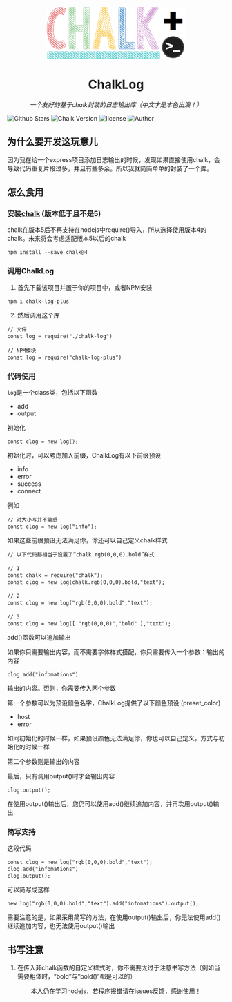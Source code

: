 <p align=center><img src="https://github.com/pcl-aacin/chalk-log/raw/main/chalk-log-pro.png" width="320px" /></p>
<h1 align="center" name="chalk-log">ChalkLog</h1>
<p align="center">
  <em>一个友好的基于chalk封装的日志输出库（中文才是本色出演！）</em>
</p>
<p align="center">
  
![Github Stars](https://img.shields.io/github/stars/pcl-aacin/chalk-log.svg)
![Chalk Version](https://img.shields.io/badge/chalk-%3C%204.1.2-lightgrey)
![license](https://img.shields.io/badge/LICENSE-GNU--3.0-brightgreen)
![Author](https://img.shields.io/badge/Author-pcl--aacin-green)
</p>

## 为什么要开发这玩意儿

因为我在给一个express项目添加日志输出的时候，发现如果直接使用chalk，会导致代码重复片段过多，并且有些多余。所以我就简简单单的封装了一个库。

## 怎么食用
### 安装[chalk](https://www.npmjs.com/package/chalk) (版本低于且不是5)
chalk在版本5后不再支持在nodejs中require()导入，所以选择使用版本4的chalk。未来将会考虑适配版本5以后的chalk
```
npm install --save chalk@4
```

### 调用ChalkLog
1) 首先下载该项目并置于你的项目中，或者NPM安装

```
npm i chalk-log-plus
```

2) 然后调用这个库
``` node
// 文件
const log = require("./chalk-log")

// NPM模块
const log = require("chalk-log-plus")
```

### 代码使用
```log```是一个class类，包括以下函数

+ add
+ output

初始化

``` node
const clog = new log();
```

初始化时，可以考虑加入前缀，ChalkLog有以下前缀预设

+ info
+ error
+ success
+ connect

例如

``` node
// 对大小写并不敏感
const clog = new log("info");
```

如果这些前缀预设无法满足你，你还可以自己定义chalk样式

``` node
// 以下代码都相当于设置了“chalk.rgb(0,0,0).bold”样式

// 1
const chalk = require("chalk");
const clog = new log(chalk.rgb(0,0,0).bold,"text");

// 2
const clog = new log("rgb(0,0,0).bold","text");

// 3
const clog = new log([ "rgb(0,0,0)","bold" ],"text");
```

add()函数可以追加输出

如果你只需要输出内容，而不需要字体样式搭配，你只需要传入一个参数：输出的内容

``` node
clog.add("infomations")
```

输出的内容。否则，你需要传入两个参数

第一个参数可以为预设颜色名字，ChalkLog提供了以下颜色预设 (preset_color)

+ host
+ error

如同初始化的时候一样，如果预设颜色无法满足你，你也可以自己定义，方式与初始化的时候一样

第二个参数则是输出的内容

最后，只有调用output()时才会输出内容

``` node
clog.output();
```

在使用output()输出后，您仍可以使用add()继续追加内容，并再次用output()输出

### 简写支持
这段代码

``` node
const clog = new log("rgb(0,0,0).bold","text");
clog.add("infomations")
clog.output();
```

可以简写成这样

``` node
new log("rgb(0,0,0).bold","text").add("infomations").output();
```

需要注意的是，如果采用简写的方法，在使用output()输出后，你无法使用add()继续追加内容，也无法使用output()输出

## 书写注意
1) 在传入非chalk函数的自定义样式时，你不需要太过于注意书写方法（例如当需要粗体时，“bold”与“bold()”都是可以的）

<p align="center">本人仍在学习nodejs，若程序报错请在issues反馈，感谢使用！</p>
